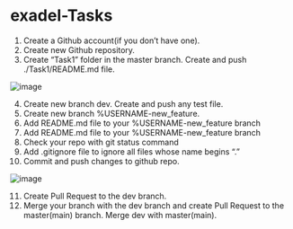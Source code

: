 # exadel-Tasks

1. Create a Github account(if you don’t have one).
2. Create new Github repository.
3. Create “Task1” folder in the master branch. Create and push ./Task1/README.md file.

![image](https://user-images.githubusercontent.com/107425848/173605926-861df70f-4af3-4aa7-af26-817ee3a24481.png)

4. Create new branch dev. Create and push any test file.
5. Create new branch %USERNAME-new_feature.
6. Add README.md file to your %USERNAME-new_feature branch
7. Add README.md file to your %USERNAME-new_feature branch
8. Check your repo with git status command
9. Add .gitignore file to ignore all files whose name begins “.”
10. Commit and push changes to github repo.



![image](https://user-images.githubusercontent.com/107425848/173610350-a01af3e8-1945-45f8-9b6e-cc33bbc471b3.png)



11. Create Pull Request to the dev branch.
12. Merge your branch with the dev branch and create Pull Request to the master(main) branch. Merge dev with master(main).



